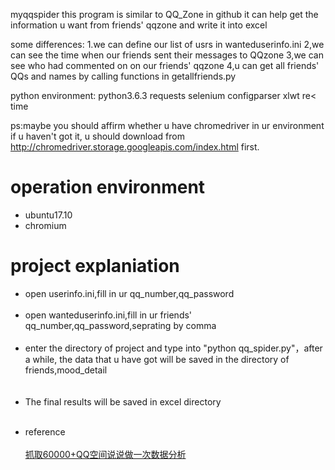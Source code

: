 myqqspider
this program is similar to QQ_Zone in github
it can help get the information u want from friends' qqzone and write it into excel

some differences:
1.we can define our list of usrs in wanteduserinfo.ini
2,we can see the time when our friends sent their messages to QQzone
3,we can see who had commented on on our friends' qqzone
4,u can get all friends' QQs and names by calling functions in getallfriends.py

python environment:
python3.6.3
requests
selenium
configparser
xlwt
re<
time

ps:maybe you should affirm whether u have chromedriver in ur environment
if u haven't got it, u should download from http://chromedriver.storage.googleapis.com/index.html first.
</ul>

<h1>operation environment</h1>
<ul>
<li>ubuntu17.10</li>
<li>chromium</li>

</ul>

<h1>project explaniation</h2>
<ul>
<li>open userinfo.ini,fill in ur qq_number,qq_password</li><br>
<li>open wanteduserinfo.ini,fill in ur friends' qq_number,qq_password,seprating by comma</li><br>
<li>enter the directory of project and type into "python qq_spider.py"，after a while, the data that u have got will be saved in the directory of friends,mood_detail</li><br>
  
<li>The final results will be saved in excel directory</li><br>
</ul>

<ul>
<li>reference</li><br>
  <a href="https://my.oschina.net/u/3264690/blog/1498751">抓取60000+QQ空间说说做一次数据分析
</a>

</ul>
